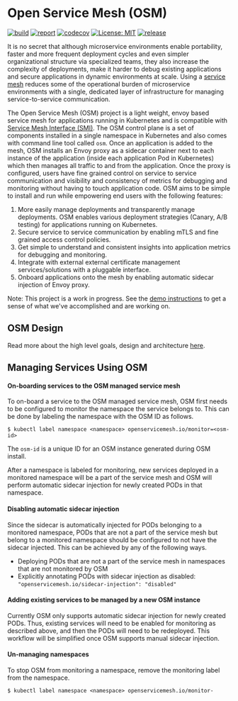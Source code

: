 # Open Service Mesh (OSM)

[![build](https://github.com/open-service-mesh/osm/workflows/Go/badge.svg)](https://github.com/open-service-mesh/osm/actions?query=workflow%3AGo)
[![report](https://goreportcard.com/badge/github.com/open-service-mesh/osm)](https://goreportcard.com/report/github.com/open-service-mesh/osm)
[![codecov](https://codecov.io/gh/open-service-mesh/osm/branch/master/graph/badge.svg)](https://codecov.io/gh/open-service-mesh/osm)
[![License: MIT](https://img.shields.io/badge/License-MIT-yellow.svg)](https://github.com/open-service-mesh/osm/blob/master/LICENSE)
[![release](https://img.shields.io/github/release/open-service-mesh/osm/all.svg)](https://github.com/open-service-mesh/osm/releases)

It is no secret that although microservice environments enable portability, faster and more frequent deployment cycles and even simpler organizational structure via specialized teams, they also increase the complexity of deployments, make it harder to debug existing applications and secure applications in dynamic environments at scale. Using a [service mesh][1] reduces some of the operational burden of microservice environments with a single, dedicated layer of infrastructure for managing service-to-service communication.

The Open Service Mesh (OSM) project is a light weight, envoy based service mesh for applications running in Kubernetes and is compatible with [Service Mesh Interface (SMI)][2]. The OSM control plane is a set of components installed in a single namespace in Kubernetes and also comes with command line tool called `osm`. Once an application is added to the mesh, OSM installs an Envoy proxy as a sidecar container next to each instance of the application (inside each application Pod in Kubernetes) which then manages all traffic to and from the application. Once the proxy is configured, users have fine grained control on service to service communication and visibility and consistency of metrics for debugging and monitoring without having to touch application code. OSM aims to be simple to install and run while empowering end users with the following features:

1. More easily manage deployments and transparently manage deployments. OSM enables various deployment strategies (Canary, A/B testing) for applications running on Kubernetes.
1. Secure service to service communication by enabling mTLS and fine grained access control policies.
1. Get simple to understand and consistent insights into application metrics for debugging and monitoring.
1. Integrate with external external certificate management services/solutions with a pluggable interface.
1. Onboard applications onto the mesh by enabling automatic sidecar injection of Envoy proxy.

Note: This project is a work in progress. See the [demo instructions](demo/README.md) to get a sense of what we've accomplished and are working on.

## OSM Design

Read more about the high level goals, design and architecture [here](DESIGN.md).

## Managing Services Using OSM

#### On-boarding services to the OSM managed service mesh

To on-board a service to the OSM managed service mesh, OSM first needs to be configured to monitor the namespace the service belongs to. This can be done by labeling the namespace with the OSM ID as follows.
```
$ kubectl label namespace <namespace> openservicemesh.io/monitor=<osm-id>
```
The `osm-id` is a unique ID for an OSM instance generated during OSM install.

After a namespace is labeled for monitoring, new services deployed in a monitored namespace will be a part of the service mesh and OSM will perform automatic sidecar injection for newly created PODs in that namespace.

#### Disabling automatic sidecar injection
Since the sidecar is automatically injected for PODs belonging to a monitored namespace, PODs that are not a part of the service mesh but belong to a monitored namespace should be configured to not have the sidecar injected. This can be achieved by any of the following ways.

- Deploying PODs that are not a part of the service mesh in namespaces that are not monitored by OSM
- Explicitly annotating PODs with sidecar injection as disabled: `"openservicemesh.io/sidecar-injection": "disabled"`

#### Adding existing services to be managed by a new OSM instance
Currently OSM only supports automatic sidecar injection for newly created PODs. Thus, existing services will need to be enabled for monitoring as described above, and then the PODs will need to be redeployed. This workflow will be simplified once OSM supports manual sidecar injection.

#### Un-managing namespaces
To stop OSM from monitoring a namespace, remove the monitoring label from the namespace.
```
$ kubectl label namespace <namespace> openservicemesh.io/monitor-
```

[1]: https://en.wikipedia.org/wiki/Service_mesh
[2]: https://github.com/servicemeshinterface/smi-spec/blob/master/SPEC.md
